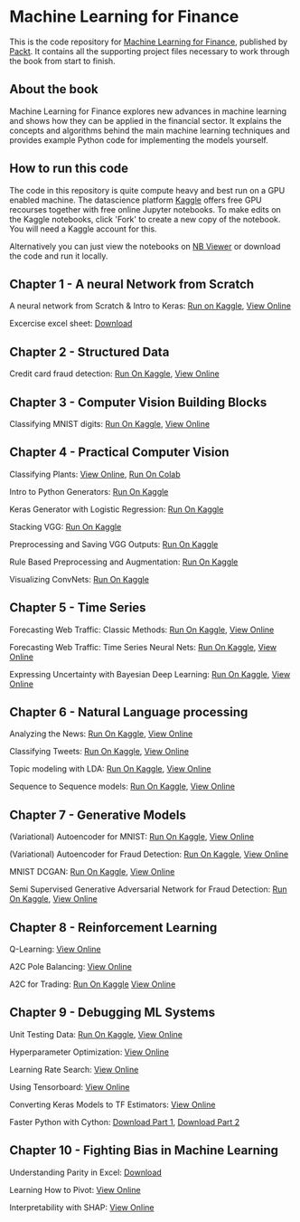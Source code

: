 # Machine Learning for Finance
This is the code repository for [Machine Learning for Finance](https://www.packtpub.com/big-data-and-business-intelligence/machine-learning-finance), published by [Packt](https://www.packtpub.com/?utm_source=github). It contains all the supporting project files necessary to work through the book from start to finish.

## About the book
Machine Learning for Finance explores new advances in machine learning and shows how they can be applied in the financial sector. It explains the concepts and algorithms behind the main machine learning techniques and provides example Python code for implementing the models yourself.

## How to run this code
The code in this repository is quite compute heavy and best run on a GPU enabled machine. The datascience platform [Kaggle](http://kaggle.com/) offers free GPU recourses together with free online Jupyter notebooks. To make edits on the Kaggle notebooks, click 'Fork' to create a new copy of the notebook. You will need a Kaggle account for this.

Alternatively you can just view the notebooks on [NB Viewer](http://nbviewer.jupyter.org/github/PacktPublishing/Machine-Learning-for-Finance/tree/master/) or download the code and run it locally.

## Chapter 1 - A neural Network from Scratch
A neural network from Scratch & Intro to Keras: [Run on Kaggle](https://www.kaggle.com/jannesklaas/machine-learning-for-finance-chapter-1-code), [View Online](http://nbviewer.jupyter.org/github/PacktPublishing/Machine-Learning-for-Finance/blob/master/1%20A%20neural%20network%20from%20scratch%20%26%20Intro%20to%20Keras.ipynb)

Excercise excel sheet: [Download](https://github.com/PacktPublishing/Machine-Learning-for-Finance/blob/master/1%20Excel%20Exercise.xlsx)

## Chapter 2 - Structured Data

Credit card fraud detection: [Run On Kaggle](https://www.kaggle.com/jannesklaas/structured-data-code), [View Online](http://nbviewer.jupyter.org/github/PacktPublishing/Machine-Learning-for-Finance/blob/master/2%20structured%20data.ipynb)

## Chapter 3 - Computer Vision Building Blocks
Classifying MNIST digits: [Run On Kaggle](https://www.kaggle.com/jannesklaas/classifying-mnist-digits), [View Online](http://nbviewer.jupyter.org/github/PacktPublishing/Machine-Learning-for-Finance/blob/master/3.1%20MNIST.ipynb)

## Chapter 4 - Practical Computer Vision
Classifying Plants: [View Online](http://nbviewer.jupyter.org/github/PacktPublishing/Machine-Learning-for-Finance/blob/master/3.2%20Plant%20Classification.ipynb), [Run On Colab](https://colab.research.google.com/drive/1fwO5ETB7HsYRHb8k5mU9oU3JtyBGOcML)

Intro to Python Generators: [Run On Kaggle](https://www.kaggle.com/jannesklaas/intro-to-python-generators)

Keras Generator with Logistic Regression: [Run On Kaggle](https://www.kaggle.com/jannesklaas/keras-generator-with-logistic-regression)

Stacking VGG: [Run On Kaggle](https://www.kaggle.com/jannesklaas/stacking-vgg)

Preprocessing and Saving VGG Outputs: [Run On Kaggle](https://www.kaggle.com/jannesklaas/preprocessing-saving-vgg-outputs)

Rule Based Preprocessing and Augmentation: [Run On Kaggle](https://www.kaggle.com/jannesklaas/rule-based-pre-processing-augmentation)

Visualizing ConvNets: [Run On Kaggle](https://www.kaggle.com/jannesklaas/visualizing-convnets)

## Chapter 5 - Time Series
Forecasting Web Traffic: Classic Methods: [Run On Kaggle](https://www.kaggle.com/jannesklaas/time-series-eda), [View Online](http://nbviewer.jupyter.org/github/PacktPublishing/Machine-Learning-for-Finance/blob/master/4.1%20EDA%20%26%20Classic%20methods.ipynb)

Forecasting Web Traffic: Time Series Neural Nets: [Run On Kaggle](https://www.kaggle.com/jannesklaas/nns-on-time-series), [View Online](http://nbviewer.jupyter.org/github/PacktPublishing/Machine-Learning-for-Finance/blob/master/4.2%20NN%20on%20time%20series.ipynb)

Expressing Uncertainty with Bayesian Deep Learning: [Run On Kaggle](https://www.kaggle.com/jannesklaas/bayesian), [View Online](http://nbviewer.jupyter.org/github/PacktPublishing/Machine-Learning-for-Finance/blob/master/4.3%20Bayesian%20Deep%20Learning.ipynb)

## Chapter 6 - Natural Language processing
Analyzing the News: [Run On Kaggle](https://www.kaggle.com/jannesklaas/analyzing-the-news), [View Online](http://nbviewer.jupyter.org/github/PacktPublishing/Machine-Learning-for-Finance/blob/master/5.1%20Analyzing%20the%20news.ipynb)

Classifying Tweets: [Run On Kaggle](https://www.kaggle.com/jannesklaas/nlp-disasters), [View Online](http://nbviewer.jupyter.org/github/PacktPublishing/Machine-Learning-for-Finance/blob/master/5.2%20Classifying%20Tweets.ipynb)

Topic modeling with LDA: [Run On Kaggle](https://www.kaggle.com/jannesklaas/topic-modeling-with-lda), [View Online](http://nbviewer.jupyter.org/github/PacktPublishing/Machine-Learning-for-Finance/blob/master/5.3%20Topic%20Modeling.ipynb)

Sequence to Sequence models: [Run On Kaggle](https://www.kaggle.com/jannesklaas/a-simple-seq2seq-translator), [View Online](http://nbviewer.jupyter.org/github/PacktPublishing/Machine-Learning-for-Finance/blob/master/5.4%20Translation.ipynb)

## Chapter 7 - Generative Models
(Variational) Autoencoder for MNIST: [Run On Kaggle](https://www.kaggle.com/jannesklaas/mnist-autoencoder-vae), [View Online](http://nbviewer.jupyter.org/github/PacktPublishing/Machine-Learning-for-Finance/blob/master/6.1%20MNIST%20examples.ipynb)

(Variational) Autoencoder for Fraud Detection: [Run On Kaggle](https://www.kaggle.com/jannesklaas/credit-vae), [View Online](http://nbviewer.jupyter.org/github/PacktPublishing/Machine-Learning-for-Finance/blob/master/6.2%20Fraud%20examples.ipynb)

MNIST DCGAN: [Run On Kaggle](https://www.kaggle.com/jannesklaas/mnist-gan), [View Online](http://nbviewer.jupyter.org/github/PacktPublishing/Machine-Learning-for-Finance/blob/master/6.3%20MNIST%20DCGAN.ipynb)

Semi Supervised Generative Adversarial Network for Fraud Detection: [Run On Kaggle](https://www.kaggle.com/jannesklaas/semi-supervised-gan-for-fraud-detection), [View Online](http://nbviewer.jupyter.org/github/PacktPublishing/Machine-Learning-for-Finance/blob/master/6.4%20SGAN.ipynb)

## Chapter 8 - Reinforcement Learning
Q-Learning: [View Online](http://nbviewer.jupyter.org/github/PacktPublishing/Machine-Learning-for-Finance/blob/master/7.1%20Q-Learning.ipynb)

A2C Pole Balancing: [View Online](http://nbviewer.jupyter.org/github/PacktPublishing/Machine-Learning-for-Finance/blob/master/7.1%20Q-Learning.ipynb)

A2C for Trading: [Run On Kaggle](https://www.kaggle.com/jannesklaas/a2c-stock-trading) [View Online](http://nbviewer.jupyter.org/github/PacktPublishing/Machine-Learning-for-Finance/blob/master/7.3%20A2C%20Trading.ipynb)

## Chapter 9 - Debugging ML Systems
Unit Testing Data: [Run On Kaggle](https://www.kaggle.com/jannesklaas/marbles-test), [View Online](http://nbviewer.jupyter.org/github/PacktPublishing/Machine-Learning-for-Finance/blob/master/8.1%20Unit%20Testing%20Data.ipynb)

Hyperparameter Optimization: [View Online](http://nbviewer.jupyter.org/github/PacktPublishing/Machine-Learning-for-Finance/blob/master/8.2%20Hyperopt.ipynb)

Learning Rate Search: [View Online](http://nbviewer.jupyter.org/github/PacktPublishing/Machine-Learning-for-Finance/blob/master/8.4%20LR_Search.ipynb)

Using Tensorboard: [View Online](http://nbviewer.jupyter.org/github/PacktPublishing/Machine-Learning-for-Finance/blob/master/8.5%20Tensorboard.ipynb)

Converting Keras Models to TF Estimators: [View Online](http://nbviewer.jupyter.org/github/PacktPublishing/Machine-Learning-for-Finance/blob/master/8.6%20TF%20Estimator.ipynb)

Faster Python with Cython: [Download Part 1](https://github.com/PacktPublishing/Machine-Learning-for-Finance/blob/master/cython_fib_8_7.pyx), [Download Part 2](https://github.com/PacktPublishing/Machine-Learning-for-Finance/blob/master/8_7_cython_setup.py)

## Chapter 10 - Fighting Bias in Machine Learning

Understanding Parity in Excel: [Download](https://github.com/PacktPublishing/Machine-Learning-for-Finance/blob/master/9.1_parity.xlsx)

Learning How to Pivot: [View Online](http://nbviewer.jupyter.org/github/PacktPublishing/Machine-Learning-for-Finance/blob/master/9.2_Learning_to_be_fair.ipynb)

Interpretability with SHAP: [View Online](http://nbviewer.jupyter.org/github/PacktPublishing/Machine-Learning-for-Finance/blob/master/9.3_SHAP.ipynb)
